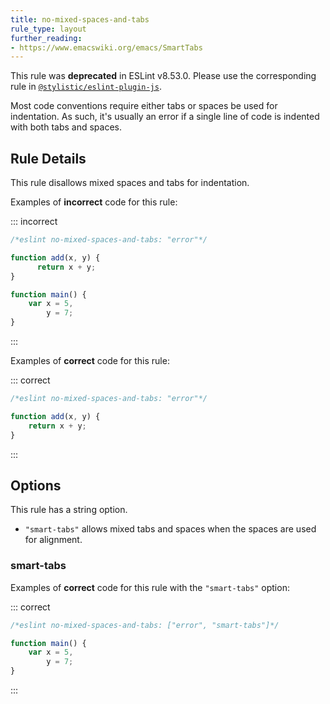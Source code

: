 ```yaml
---
title: no-mixed-spaces-and-tabs
rule_type: layout
further_reading:
- https://www.emacswiki.org/emacs/SmartTabs
---
```


This rule was **deprecated** in ESLint v8.53.0. Please use the corresponding rule in [`@stylistic/eslint-plugin-js`](https://eslint.style/packages/js).

Most code conventions require either tabs or spaces be used for indentation. As such, it's usually an error if a single line of code is indented with both tabs and spaces.

## Rule Details

This rule disallows mixed spaces and tabs for indentation.

Examples of **incorrect** code for this rule:

<!-- markdownlint-capture -->
<!-- markdownlint-disable MD010 -->

::: incorrect

```js
/*eslint no-mixed-spaces-and-tabs: "error"*/

function add(x, y) {
	  return x + y;
}

function main() {
	var x = 5,
	    y = 7;
}
```

:::

<!-- markdownlint-restore -->

Examples of **correct** code for this rule:

<!-- markdownlint-capture -->
<!-- markdownlint-disable MD010 -->

::: correct

```js
/*eslint no-mixed-spaces-and-tabs: "error"*/

function add(x, y) {
	return x + y;
}
```

:::

<!-- markdownlint-restore -->

## Options

This rule has a string option.

*   `"smart-tabs"` allows mixed tabs and spaces when the spaces are used for alignment.

### smart-tabs

Examples of **correct** code for this rule with the `"smart-tabs"` option:

<!-- markdownlint-capture -->
<!-- markdownlint-disable MD010 -->

::: correct

```js
/*eslint no-mixed-spaces-and-tabs: ["error", "smart-tabs"]*/

function main() {
	var x = 5,
	    y = 7;
}
```

:::

<!-- markdownlint-restore -->
